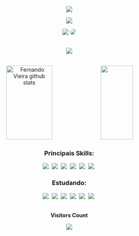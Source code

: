 <p align="center">
  <img src="https://readme-typing-svg.herokuapp.com/?color=fff&size=35&center=true&vCenter=true&width=1000&lines=Ol%C3%A1%2C+Meu+nome+%C3%A9+Fernando+Vieira%3BAtualmente+me+encontro+com+18+anos%3BSeja+Bem+-+Vindo%21%21+%3A%29" />
</p>

<p align="center">
  <img src="https://github-readme-activity-graph.vercel.app/graph?username=fernandovieiradev&bg_color=000000&color=fff&line=fff&point=fff&area=true&hide_border=true" />
</p>

<div align="center"> 
  <a href="https://instagram.com/_vieiraa.jr" target="_blank"><img src="https://img.shields.io/badge/-Instagram-%23E4405F?style=for-the-badge&logo=instagram&logoColor=white"></a>
  <a href="https://www.linkedin.com/in/vieira3007/" target="_blank"><img src="https://img.shields.io/badge/-LinkedIn-%230077B5?style=for-the-badge&logo=linkedin&logoColor=white" style="border-radius: 30px" target="_blank"></a> 
</div> <br>

<p align="center">
  <img src="https://github-profile-trophy.vercel.app/?username=fernandovieiradev&theme=white&row=2&no-bg=true&column=3&margin-w=15&margin-h=15" />
</p> <br>

<div align="center">  
  <img width="49%" height="195px" src="https://github-readme-stats.vercel.app/api?username=fernandovieiradev&show_icons=true&count_private=true&hide_border=true&title_color=fff&icon_color=fff&text_color=fff&bg_color=000000" alt="Fernando Vieira github stats" /> 
  <img width="41%" height="195px" src="https://github-readme-stats.vercel.app/api/top-langs/?username=fernandovieiradev&layout=compact&hide_border=true&title_color=fff&text_color=fff&bg_color=000000" />
</div>

<div align="center">
  <h3>Principais Skills:</h3>
  <img src="https://img.shields.io/badge/git-%23F05033.svg?style=for-the-badge&logo=git&logoColor=white" />&nbsp;
  <img src="https://img.shields.io/badge/javascript-%23323330.svg?style=for-the-badge&logo=javascript&logoColor=%23F7DF1E" />&nbsp;
  <img src="https://img.shields.io/badge/php-%23777BB4.svg?style=for-the-badge&logo=php&logoColor=white" />&nbsp;
  <img src="https://img.shields.io/badge/laravel-%23FF2D20.svg?style=for-the-badge&logo=laravel&logoColor=white" />&nbsp;
  <img src="https://img.shields.io/badge/mysql-%2300f.svg?style=for-the-badge&logo=mysql&logoColor=white" />&nbsp;
  <img src="https://img.shields.io/badge/java-%23ED8B00.svg?style=for-the-badge&logo=openjdk&logoColor=white" />&nbsp;
</div>

<div align="center">
  <h3>Estudando:</h3>
  <img src="https://img.shields.io/badge/MongoDB-%234ea94b.svg?style=for-the-badge&logo=mongodb&logoColor=white" />&nbsp;
  <img src="https://img.shields.io/badge/react-%2320232a.svg?style=for-the-badge&logo=react&logoColor=%2361DAFB" />&nbsp;
  <img src="https://img.shields.io/badge/vuejs-%2335495e.svg?style=for-the-badge&logo=vuedotjs&logoColor=%234FC08D" />&nbsp;
  <img src="https://img.shields.io/badge/bulma-00D0B1?style=for-the-badge&logo=bulma&logoColor=white" />&nbsp;
  <img src="https://img.shields.io/badge/node.js-6DA55F?style=for-the-badge&logo=node.js&logoColor=white" />&nbsp;
  <img src="https://img.shields.io/badge/typescript-%23007ACC.svg?style=for-the-badge&logo=typescript&logoColor=white" />&nbsp;
</div>

<div align="center">
  <br>
  <p align="center"><b>Visitors Count</b></p>
  <p align="center"><img align="center" src="https://profile-counter.glitch.me/{fernandovieiradev}/count.svg" /></p>
  <br>
</div>

